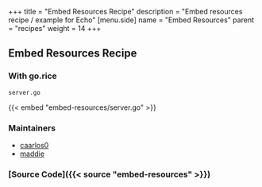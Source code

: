 +++
title = "Embed Resources Recipe"
description = "Embed resources recipe / example for Echo"
[menu.side]
  name = "Embed Resources"
  parent = "recipes"
  weight = 14
+++

## Embed Resources Recipe

### With go.rice

`server.go`

{{< embed "embed-resources/server.go" >}}

### Maintainers

- [caarlos0](https://github.com/caarlos0)
- [maddie](https://github.com/maddie)

### [Source Code]({{< source "embed-resources" >}})
